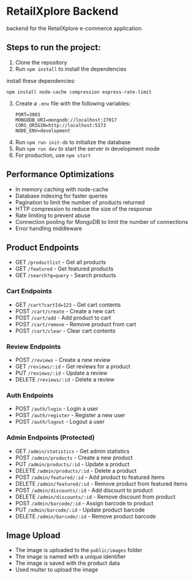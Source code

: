 # RetailXplore Backend

backend for the RetailXplore e-commerce application.

## Steps to run the project:

1. Clone the repository
2. Run `npm install` to install the dependencies

install these dependencies:

```
npm install node-cache compression express-rate-limit
```

3. Create a `.env` file with the following variables:
   ```
   PORT=3003
   MONGODB_URI=mongodb://localhost:27017
   CORS_ORIGIN=http://localhost:5173
   NODE_ENV=development
   ```
4. Run `npm run init-db` to initialize the database
5. Run `npm run dev` to start the server in development mode
6. For production, use `npm start`

## Performance Optimizations

- In memory caching with node-cache
- Database indexing for faster queries
- Pagination to limit the number of products returned
- HTTP compression to reduce the size of the response
- Rate limiting to prevent abuse
- Connection pooling for MongoDB to limit the number of connections
- Error handling middleware

## Product Endpoints

- GET `/productlist` - Get all products
- GET `/featured` - Get featured products
- GET `/search?q=query` - Search products

### Cart Endpoints

- GET `/cart?cartId=123` - Get cart contents
- POST `/cart/create` - Create a new cart
- POST `/cart/add` - Add product to cart
- POST `/cart/remove` - Remove product from cart
- POST `/cart/clear` - Clear cart contents

### Review Endpoints

- POST `/reviews` - Create a new review
- GET `/reviews/:id` - Get reviews for a product
- PUT `/reviews/:id` - Update a review
- DELETE `/reviews/:id` - Delete a review

### Auth Endpoints

- POST `/auth/login` - Login a user
- POST `/auth/register` - Register a new user
- POST `/auth/logout` - Logout a user

### Admin Endpoints (Protected)

- GET `/admin/statistics` - Get admin statistics
- POST `/admin/products` - Create a new product
- PUT `/admin/products/:id` - Update a product
- DELETE `/admin/products/:id` - Delete a product
- POST `/admin/featured/:id` - Add product to featured items
- DELETE `/admin/featured/:id` - Remove product from featured items
- POST `/admin/discounts/:id` - Add discount to product
- DELETE `/admin/discounts/:id` - Remove discount from product
- POST `/admin/barcode/:id` - Assign barcode to product
- PUT `/admin/barcode/:id` - Update product barcode
- DELETE `/admin/barcode/:id` - Remove product barcode


## Image Upload

- The image is uploaded to the `public/images` folder
- The image is named with a unique identifier
- The image is saved with the product data
- Used multer to upload the image

